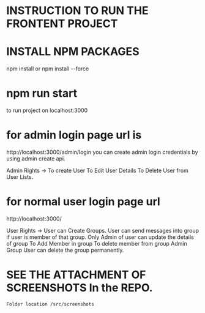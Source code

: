 # INSTRUCTION TO RUN THE FRONTENT PROJECT

# INSTALL NPM PACKAGES 
npm install  or npm install --force

# npm run start 
to run project on localhost:3000

# for admin login page url is
http://localhost:3000/admin/login
you can create admin login credentials by using admin create api.

Admin Rights ->
    To create User 
    To Edit User Details
    To Delete User from User Lists.


# for normal user login page url
http://localhost:3000/

User Rights ->
    User can Create Groups.
    User can send messages into group if user is member of that group.
    Only Admin of user can update the details of group
        To Add Member in group
        To delete member from group
        Admin Group User can delete the group permanently.


# SEE THE ATTACHMENT OF SCREENSHOTS In the REPO.
    Folder location /src/screenshots